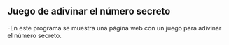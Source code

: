 <h2>Juego de adivinar el número secreto</h2>
-En este programa se muestra una página web con un juego para adivinar el número secreto.
